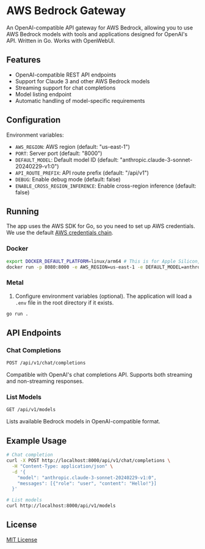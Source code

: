 # AWS Bedrock Gateway

An OpenAI-compatible API gateway for AWS Bedrock, allowing you to use AWS Bedrock models with tools and applications designed for OpenAI's API. Written in Go. Works with OpenWebUI.

## Features

- OpenAI-compatible REST API endpoints
- Support for Claude 3 and other AWS Bedrock models
- Streaming support for chat completions
- Model listing endpoint
- Automatic handling of model-specific requirements

## Configuration

Environment variables:

- `AWS_REGION`: AWS region (default: "us-east-1")
- `PORT`: Server port (default: "8000")
- `DEFAULT_MODEL`: Default model ID (default: "anthropic.claude-3-sonnet-20240229-v1:0")
- `API_ROUTE_PREFIX`: API route prefix (default: "/api/v1")
- `DEBUG`: Enable debug mode (default: false)
- `ENABLE_CROSS_REGION_INFERENCE`: Enable cross-region inference (default: false)

## Running

The app uses the AWS SDK for Go, so you need to set up AWS credentials. We use the default [AWS credentials chain](https://docs.aws.amazon.com/sdk-for-go/v1/developer-guide/configuring-sdk.html#specifying-credentials).

### Docker

```bash
export DOCKER_DEFAULT_PLATFORM=linux/arm64 # This is for Apple Silicon, change to linux/amd64 for Intel
docker run -p 8080:8000 -e AWS_REGION=us-east-1 -e DEFAULT_MODEL=anthropic.claude-3-sonnet-20240229-v1:0 scalecraft/aws-bedrock-gateway:latest
```

### Metal

1. Configure environment variables (optional). The application will load a `.env` file in the root directory if it exists.

```bash
go run .
```

## API Endpoints

### Chat Completions

```bash
POST /api/v1/chat/completions
```

Compatible with OpenAI's chat completions API. Supports both streaming and non-streaming responses.

### List Models

```bash
GET /api/v1/models
```

Lists available Bedrock models in OpenAI-compatible format.

## Example Usage

```bash
# Chat completion
curl -X POST http://localhost:8000/api/v1/chat/completions \
  -H "Content-Type: application/json" \
  -d '{
    "model": "anthropic.claude-3-sonnet-20240229-v1:0",
    "messages": [{"role": "user", "content": "Hello!"}]
  }'

# List models
curl http://localhost:8000/api/v1/models
```

## License

[MIT License](LICENSE)
